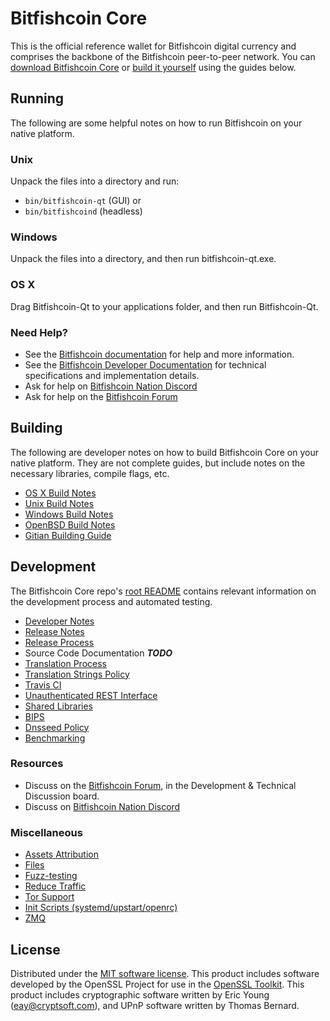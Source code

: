 Bitfishcoin Core
==========

This is the official reference wallet for Bitfishcoin digital currency and comprises the backbone of the Bitfishcoin peer-to-peer network. You can [download Bitfishcoin Core](https://www.bitfishcoin.org/downloads/) or [build it yourself](#building) using the guides below.

Running
---------------------
The following are some helpful notes on how to run Bitfishcoin on your native platform.

### Unix

Unpack the files into a directory and run:

- `bin/bitfishcoin-qt` (GUI) or
- `bin/bitfishcoind` (headless)

### Windows

Unpack the files into a directory, and then run bitfishcoin-qt.exe.

### OS X

Drag Bitfishcoin-Qt to your applications folder, and then run Bitfishcoin-Qt.

### Need Help?

* See the [Bitfishcoin documentation](https://docs.bitfishcoin.org)
for help and more information.
* See the [Bitfishcoin Developer Documentation](https://bitfishcoin-docs.github.io/) 
for technical specifications and implementation details.
* Ask for help on [Bitfishcoin Nation Discord](http://bitfishcoinchat.org)
* Ask for help on the [Bitfishcoin Forum](https://bitfishcoin.org/forum)

Building
---------------------
The following are developer notes on how to build Bitfishcoin Core on your native platform. They are not complete guides, but include notes on the necessary libraries, compile flags, etc.

- [OS X Build Notes](build-osx.md)
- [Unix Build Notes](build-unix.md)
- [Windows Build Notes](build-windows.md)
- [OpenBSD Build Notes](build-openbsd.md)
- [Gitian Building Guide](gitian-building.md)

Development
---------------------
The Bitfishcoin Core repo's [root README](/README.md) contains relevant information on the development process and automated testing.

- [Developer Notes](developer-notes.md)
- [Release Notes](release-notes.md)
- [Release Process](release-process.md)
- Source Code Documentation ***TODO***
- [Translation Process](translation_process.md)
- [Translation Strings Policy](translation_strings_policy.md)
- [Travis CI](travis-ci.md)
- [Unauthenticated REST Interface](REST-interface.md)
- [Shared Libraries](shared-libraries.md)
- [BIPS](bips.md)
- [Dnsseed Policy](dnsseed-policy.md)
- [Benchmarking](benchmarking.md)

### Resources
* Discuss on the [Bitfishcoin Forum](https://bitfishcoin.org/forum), in the Development & Technical Discussion board.
* Discuss on [Bitfishcoin Nation Discord](http://bitfishcoinchat.org)

### Miscellaneous
- [Assets Attribution](assets-attribution.md)
- [Files](files.md)
- [Fuzz-testing](fuzzing.md)
- [Reduce Traffic](reduce-traffic.md)
- [Tor Support](tor.md)
- [Init Scripts (systemd/upstart/openrc)](init.md)
- [ZMQ](zmq.md)

License
---------------------
Distributed under the [MIT software license](/COPYING).
This product includes software developed by the OpenSSL Project for use in the [OpenSSL Toolkit](https://www.openssl.org/). This product includes
cryptographic software written by Eric Young ([eay@cryptsoft.com](mailto:eay@cryptsoft.com)), and UPnP software written by Thomas Bernard.

